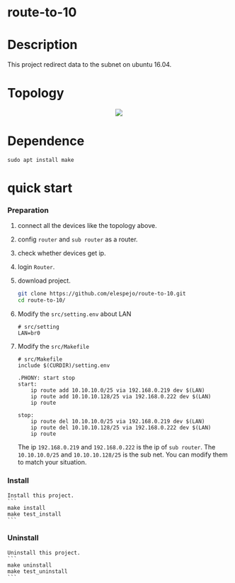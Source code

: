 # route-to-10

# Description
This project redirect data to the subnet on ubuntu 16.04.


# Topology
<p align="center">
  <img src="https://www.lucidchart.com/publicSegments/view/f998d4d1-5beb-424a-b14f-a210db83c3f7/image.png">
</p>


# Dependence
```
sudo apt install make
```

# quick start

### Preparation
1. connect all the devices like the topology above.
2. config `router` and `sub router` as a router.
3. check whether devices get ip.
4. login `Router`.
5. download project.
    ```bash
    git clone https://github.com/elespejo/route-to-10.git
    cd route-to-10/
    ```
6. Modify the `src/setting.env` about LAN 
    ```env
    # src/setting
    LAN=br0
    ```

7. Modify the `src/Makefile`
    ```make
    # src/Makefile
    include $(CURDIR)/setting.env

    .PHONY: start stop
    start:
    	ip route add 10.10.10.0/25 via 192.168.0.219 dev $(LAN)
    	ip route add 10.10.10.128/25 via 192.168.0.222 dev $(LAN)
    	ip route

    stop:
    	ip route del 10.10.10.0/25 via 192.168.0.219 dev $(LAN)
    	ip route del 10.10.10.128/25 via 192.168.0.222 dev $(LAN)
    	ip route
    ```
    The ip `192.168.0.219` and `192.168.0.222` is the ip of `sub router`. The `10.10.10.0/25` and `10.10.10.128/25` is the sub net. You can modify them to match your situation.

### Install
    Install this project.
    ```
    make install
    make test_install
    ```

### Uninstall
    Uninstall this project.
    ```
    make uninstall
    make test_uninstall
    ```
